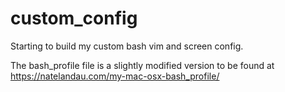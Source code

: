 # custom_config
Starting to build my custom bash vim and screen config.

The bash_profile file is a slightly modified version to be found at https://natelandau.com/my-mac-osx-bash_profile/
